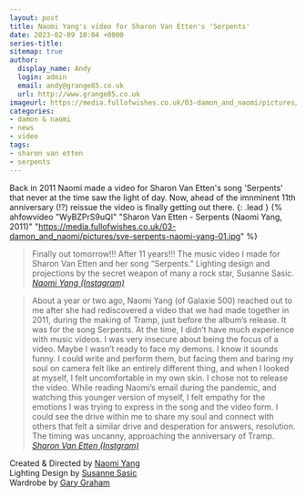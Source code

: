 ```yaml
---
layout: post
title: Naomi Yang's video for Sharon Van Etten's 'Serpents'
date: 2023-02-09 10:04 +0000
series-title:
sitemap: true
author:
  display_name: Andy
  login: admin
  email: andy@grange85.co.uk
  url: http://www.grange85.co.uk
imageurl: https://media.fullofwishes.co.uk/03-damon_and_naomi/pictures/sve-serpents-naomi-yang-01.jpg
categories:
- damon & naomi
- news
- video
tags:
- sharon van etten
- serpents
---
```

Back in 2011 Naomi made a video for Sharon Van Etten's song 'Serpents' that never at the time saw the light of day. Now, ahead of the imnminent 11th anniversary (!?) reissue the video is finally getting out there.
{: .lead }
{% ahfowvideo "WyBZPrS9uQI" "Sharon Van Etten - Serpents (Naomi Yang, 2011)" "https://media.fullofwishes.co.uk/03-damon_and_naomi/pictures/sve-serpents-naomi-yang-01.jpg" %}

> Finally out tomorrow!!! After 11 years!!! The music video I made for Sharon Van Etten and her song “Serpents.” Lighting design and projections by the secret weapon of many a rock star, Susanne Sasic.  
> _[Naomi Yang (Instagram)](https://www.instagram.com/p/CoVCrdIpt9b/)_

> About a year or two ago, Naomi Yang (of Galaxie 500) reached out to me after she had rediscovered a video that we had made together in 2011, during the making of Tramp, just before the album’s release. It was for the song Serpents. At the time, I didn’t have much experience with music videos. I was very insecure about being the focus of a video. Maybe I wasn’t ready to face my demons. I know it sounds funny. I could write and perform them, but facing them and baring my soul on camera felt like an entirely different thing, and when I looked at myself, I felt uncomfortable in my own skin. I chose not to release the video. While reading Naomi’s email during the pandemic, and watching this younger version of myself, I felt empathy for the emotions I was trying to express in the song and the video form. I could see the drive within me to share my soul and connect with others that felt a similar drive and desperation for answers, resolution. The timing was uncanny, approaching the anniversary of Tramp.  
> _[Sharon Van Etten (Instgram)](https://www.instagram.com/p/CoVBtBipzLC/)_

Created & Directed by [Naomi Yang](http://www.naomivision.com)  
Lighting Design by [Susanne Sasic](https://susannesasic.com/)  
Wardrobe by [Gary Graham](https://garygraham422.com/)  
